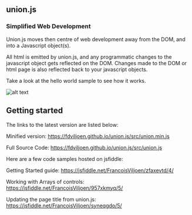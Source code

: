 ## union.js
### Simplified Web Development

Union.js moves then centre of web development away from the DOM, and into a Javascript object(s).

All html is emitted by union.js, and any programmatic changes to the javascript object gets reflected on the DOM. Changes made to the DOM or html page is also reflected back to your javascript objects.

Take a look at the hello world sample to see how it works.

![alt text](https://fdviljoen.github.io/union.js/img/Function.png)

## Getting started

The links to the latest version are listed below:

Minified version:
https://fdviljoen.github.io/union.js/src/union.min.js

Full Source Code:
https://fdviljoen.github.io/union.js/src/union.js

Here are a few code samples hosted on jsfiddle:

Getting Started guide: https://jsfiddle.net/FrancoisViljoen/zfaxevtd/4/

Working with Arrays of controls: https://jsfiddle.net/FrancoisViljoen/957xkmyq/5/

Updating the page title from union.js:  https://jsfiddle.net/FrancoisViljoen/syneqgdo/5/

